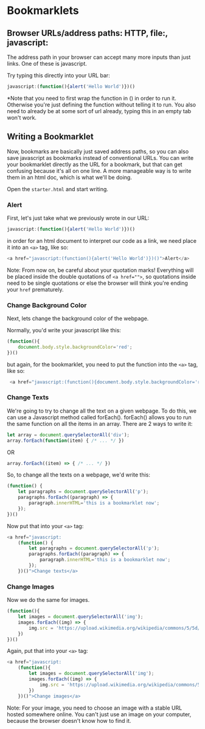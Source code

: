 # Bookmarklets

## Browser URLs/address paths: HTTP, file:, javascript:

The address path in your browser can accept many more inputs than just links. One of these is javascript.

Try typing this directly into your URL bar:

```javascript
javascript:(function(){alert('Hello World')})()
```

*Note that you need to first wrap the function in () in order to run it. Otherwise you're just defining the function without telling it to run. You also need to already be at some sort of url already, typing this in an empty tab won't work.

## Writing a Bookmarklet
 
Now, bookmarks are basically just saved address paths, so you can also save javascript as bookmarks instead of conventional URLs. You can write your bookmarklet directly as the URL for a bookmark, but that can get confusing because it's all on one line. A more manageable way is to write them in an html doc, which is what we'll be doing.

Open the `starter.html` and start writing.

### Alert
First, let's just take what we previously wrote in our URL: 
```javascript
javascript:(function(){alert('Hello World')})()
```
in order for an html document to interpret our code as a link, we need place it into an `<a>` tag, like so:
```javascript
<a href="javascript:(function(){alert('Hello World')})()">Alert</a>
```

Note: From now on, be careful about your quotation marks! Everything will be placed inside the double quotations of `<a href="">`, so quotations inside need to be single quotations or else the browser will think you're ending your `href` prematurely.

### Change Background Color
Next, lets change the background color of the webpage.

Normally, you'd write your javascript like this:
```javascript
(function(){
    document.body.style.backgroundColor='red';
})()
```

but again, for the bookmarklet, you need to put the function into the `<a>` tag, like so: 
```javascript
 <a href="javascript:(function(){document.body.style.backgroundColor='red';})()">Change background color</a>
```

### Change Texts
We're going to try to change all the text on a given webpage. To do this, we can use a Javascript method called forEach().
forEach() allows you to run the same function on all the items in an array. There are 2 ways to write it:

```javascript
let array = document.querySelectorAll('div');
array.forEach(function(item) { /* ... */ })
```
OR
```javascript
array.forEach((item) => { /* ... */ })
```

So, to change all the texts on a webpage, we'd write this:
```javascript
(function() {
    let paragraphs = document.querySelectorAll('p');
    paragraphs.forEach((paragraph) => {
        paragraph.innerHTML='this is a bookmarklet now';
    });
})()
```
Now put that into your `<a>` tag:

```javascript
<a href="javascript:
    (function() {
        let paragraphs = document.querySelectorAll('p');
        paragraphs.forEach((paragraph) => {
            paragraph.innerHTML='this is a bookmarklet now';
        });
    })()">Change texts</a>
```

### Change Images
Now we do the same for images.

```javascript
(function(){
    let images = document.querySelectorAll('img');
    images.forEach((img) => {
        img.src = 'https://upload.wikimedia.org/wikipedia/commons/5/5d/Medium-Eva-Carriere-1912.jpg';
    })
})()
```

Again, put that into your `<a>` tag:

```javascript
<a href="javascript:
    (function(){
        let images = document.querySelectorAll('img');
        images.forEach((img) => {
            img.src = 'https://upload.wikimedia.org/wikipedia/commons/5/5d/Medium-Eva-Carriere-1912.jpg';
        })
    })()">Change images</a>
```

Note: For your image, you need to choose an image with a stable URL hosted somewhere online. You can't just use an image on your computer, because the browser doesn't know how to find it.

